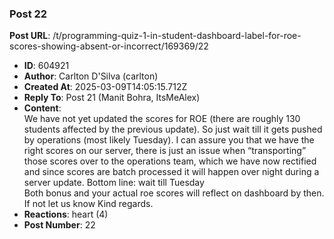 ### Post 22
**Post URL**: /t/programming-quiz-1-in-student-dashboard-label-for-roe-scores-showing-absent-or-incorrect/169369/22
- **ID**: 604921
- **Author**: Carlton D'Silva (carlton)
- **Created At**: 2025-03-09T14:05:15.712Z
- **Reply To**: Post 21 (Manit Bohra, ItsMeAlex)
- **Content**:  
  We have not yet updated the scores for ROE (there are roughly 130 students affected by the previous update). So just wait till it gets pushed by operations (most likely Tuesday). I can assure you that we have the right scores on our server, there is just an issue when “transporting” those scores over to the operations team, which we have now rectified and since scores are batch processed it will happen over night during a server update.
Bottom line: wait till Tuesday<br>
Both bonus and your actual roe scores will reflect on dashboard by then.<br>
If not let us know
Kind regards.
- **Reactions**: heart (4)
- **Post Number**: 22

